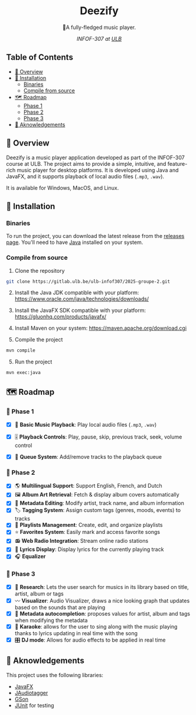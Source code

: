 <div align="center">
  <h1>Deezify</h1>
  <p>🎸A fully-fledged music player.</p>
<p><i>INFOF-307 at <a href="http://ulb.be">ULB</a></i></p>
</div>

## Table of Contents
- [📖 Overview](#-overview)
- [🔧 Installation](#-installation)
   - [Binaries](#binaries)
   - [Compile from source](#compile-from-source)
- [🗺️ Roadmap](#roadmap)
   - [Phase 1](#-phase-1)
   - [Phase 2](#-phase-2)
   - [Phase 3](#-phase-3)
- [🤝 Aknowledgements](#aknowledgements)

## 📖 Overview
Deezify is a music player application developed as part of the INFOF-307 course at ULB. The project aims to provide a simple, intuitive, and feature-rich music player for desktop platforms.
It is developed using Java and JavaFX, and it supports playback of local audio files (`.mp3`, `.wav`).

It is available for Windows, MacOS, and Linux.


## 🔧 Installation
### Binaries

To run the project, you can download the latest release from the [releases page](https://gitlab.ulb.be/ulb-infof307/2025-groupe-2/-/releases).
You'll need to have [Java](https://www.java.com/en/download/) installed on your system.

### Compile from source

1. Clone the repository

```bash
git clone https://gitlab.ulb.be/ulb-infof307/2025-groupe-2.git
```

2. Install the Java JDK compatible with your platform:
   https://www.oracle.com/java/technologies/downloads/

2. Install the JavaFX SDK compatible with your platform:
   https://gluonhq.com/products/javafx/

3. Install Maven on your system:
   https://maven.apache.org/download.cgi

4. Compile the project

```bash
mvn compile
```

5. Run the project

```bash
mvn exec:java
```

## 🗺️ Roadmap
### 📌 Phase 1
- [x] 🎵 **Basic Music Playback**: Play local audio files (`.mp3`, `.wav`)
- [x] 🎚️ **Playback Controls**: Play, pause, skip, previous track, seek, volume control
- [x] 📌 **Queue System**: Add/remove tracks to the playback queue


### 📌 Phase 2
- [x] 🌎 **Multilingual Support**: Support English, French, and Dutch
- [x] 🖼️ **Album Art Retrieval**: Fetch & display album covers automatically
- [x] 📜 **Metadata Editing**: Modify artist, track name, and album information
- [x] 🏷️ **Tagging System**: Assign custom tags (genres, moods, events) to tracks
- [x] 📑 **Playlists Management**: Create, edit, and organize playlists
- [x] ⭐ **Favorites System**: Easily mark and access favorite songs
- [x] 📻 **Web Radio Integration**: Stream online radio stations
- [x] 🎤 **Lyrics Display**: Display lyrics for the currently playing track
- [x] 🎧 **Equalizer**

### 📌 Phase 3
- [x] 🔎 **Research**: Lets the user search for musics in its library based on title, artist, album or tags 
- [x] 〰️ **Visualizer**: Audio Visualizer, draws a nice looking graph that updates based on the sounds that are playing
- [x] 📜 **Metadata autocompletion**: proposes values for artist, album and tags when modifying the metadata
- [x] 🎤 **Karaoke**: allows for the user to sing along with the music playing thanks to lyrics updating in real time with the song
- [x] 🎛️ **DJ mode**: Allows for audio effects to be applied in real time

## 🤝 Aknowledgements
This project uses the following libraries:
- [JavaFX](https://openjfx.io/)
- [JAudiotagger](https://bitbucket.org/ijabz/jaudiotagger/src/master/)
- [GSon](https://github.com/google/gson)
- [JUnit](https://junit.org/junit5/) for testing